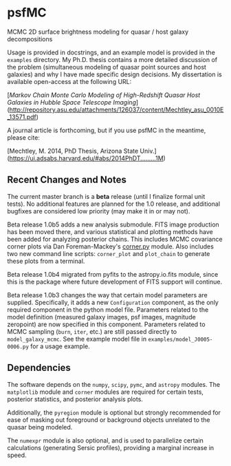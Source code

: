psfMC
=====
MCMC 2D surface brightness modeling for quasar / host galaxy decompositions

Usage is provided in docstrings, and an example model is provided in the 
`examples` directory. My Ph.D. thesis contains a more detailed discussion of 
the problem (simultaneous modeling of quasar point sources and host galaxies) 
and why I have made specific design decisions. My dissertation is available 
open-access at the following URL:

[*Markov Chain Monte Carlo Modeling of High-Redshift Quasar Host Galaxies in 
Hubble Space Telescope Imaging*]
(http://repository.asu.edu/attachments/126037/content/Mechtley_asu_0010E_13571.pdf)

A journal article is forthcoming, but if you use psfMC in the meantime, please 
cite:

[Mechtley, M. 2014, PhD Thesis, Arizona State Univ.]
(https://ui.adsabs.harvard.edu/#abs/2014PhDT.........1M)

Recent Changes and Notes
------------------------
The current master branch is a **beta** release (until I finalize formal unit 
tests). No additional features are planned for the 1.0 release, and additional 
bugfixes are considered low priority (may make it in or may not).

Beta release 1.0b5 adds a new analysis submodule. FITS image production has been 
moved there, and various statistical and plotting methods have been added for
analyzing posterior chains. This includes MCMC covariance corner plots via Dan 
Foreman-Mackey's [corner.py](https://github.com/dfm/corner.py) module. Also 
includes two new command line scripts: `corner_plot` and `plot_chain` to 
generate these plots from a terminal.

Beta release 1.0b4 migrated from pyfits to the astropy.io.fits module, since 
this is the package where future development of FITS support will continue.  

Beta release 1.0b3 changes the way that certain model parameters are supplied. 
Specifically, it adds a new `Configuration` component, as the only required 
component in the python model file. Parameters related to the model definition 
(measured galaxy images, psf images, magnitude zeropoint) are now specified in 
this component. Parameters related to MCMC sampling (`burn`, `iter`, etc.) are 
still passed directly to `model_galaxy_mcmc`. See the example model file in 
`examples/model_J0005-0006.py` for a usage example.

Dependencies
------------
The software depends on the `numpy`, `scipy`, `pymc`, and `astropy` modules. The 
`matplotlib` module and `corner` modules are required for certain tests, 
posterior statistics, and posterior analysis plots.

Additionally, the `pyregion` module is optional but strongly recommended for 
ease of masking out foreground or background objects unrelated to the quasar 
being modeled.

The `numexpr` module is also optional, and is used to parallelize certain 
calculations (generating Sersic profiles), providing a marginal increase in 
speed.
